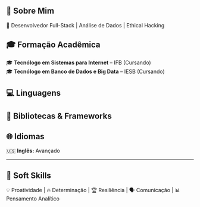 ## 🎯 Sobre Mim
🚀 Desenvolvedor Full-Stack | Análise de Dados | Ethical Hacking  

## 🎓 Formação Acadêmica
🎓 **Tecnólogo em Sistemas para Internet** – IFB (Cursando)  
🎓 **Tecnólogo em Banco de Dados e Big Data** – IESB (Cursando)  

## 💻 Linguagens

## 📖 Bibliotecas & Frameworks

## 🌐 Idiomas
🇺🇸 **Inglês:** Avançado  

---

## 🎯 Soft Skills
💡 Proatividade | 🔥 Determinação | 🏆 Resiliência | 🗣 Comunicação | 📊 Pensamento Analítico  
